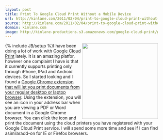 ```yaml
---
layout: post
title: Print To Google Cloud Print Without a Mobile Device
url: http://kinlane.com/2011/02/04/print-to-google-cloud-print-without-mobile-device/
source: http://kinlane.com/2011/02/04/print-to-google-cloud-print-without-mobile-device/
domain: kinlane.com
image: http://kinlane-productions.s3.amazonaws.com/google-cloud-print/google-cloud-print.png
---
```

{% include JB/setup %}<a href="https://chrome.google.com/extensions/detail/ffaifmgpcdjedlffbhenaloimajbdkfg?hl=en" target="_blank"><img src="http://kinlane-productions.s3.amazonaws.com/google-cloud-print/google-cloud-print.png" alt="" width="250" align="right" /></a>I have been doing a lot of work with <a href="http://code.google.com/apis/cloudprint/docs/overview.html" target="_blank">Google Cloud Print</a> lately. It is an amazing platfor, however one complaint I have is that it currently supports printing only through iPhone, IPad and Android devices. So I started looking and I found a <a href="https://chrome.google.com/extensions/detail/ffaifmgpcdjedlffbhenaloimajbdkfg?hl=en" target="_blank">Google Chrome extension that will let you print documents from your regular desktop or laptop browser</a>. Using the extension, you will see an icon in your address bar when you are vewing a PDF or Word document in a Google Chrome browser. You can click the icon and print the document using the cloud printers you have registered with your Google Cloud Print service. I will spend some more time and see if I can find asimilaradd-on for IE or Firefox browsers.
